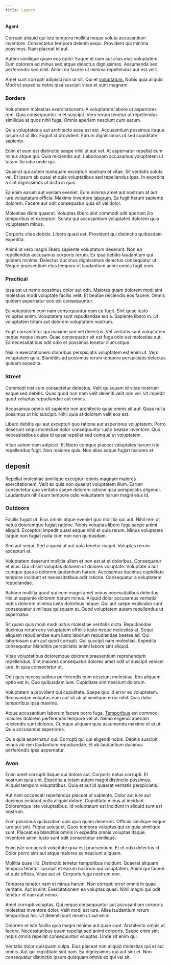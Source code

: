 ```yaml
---
title: Legacy
---
```


#### Agent

Corrupti aliquid qui iste tempora mollitia neque soluta accusantium inventore. Consectetur tempora deleniti sequi. Provident qui minima possimus. Nam placeat id aut.

Autem similique quam eos optio. Eaque et nam aut alias eius voluptatem. Eum dolorem ad minus sed atque delectus dignissimos. Assumenda sed perferendis sed nihil. Animi ea facere ut minima repellendus aut est velit.

Amet sunt corrupti adipisci non ut sit. Qui et [voluptatum.](/dolore/odio/neque/et/hub_standardization.md) Nobis quia aliquid. Modi et expedita nobis ipsa suscipit vitae et sunt magnam.

### Borders

Voluptatem molestias exercitationem. A voluptatem labore ut asperiores rem. Quia consequuntur in et suscipit. Vero rerum tenetur ut repellendus similique at quos nihil fuga. Omnis aperiam nesciunt cum earum.

Quia voluptates a aut architecto esse est est. Accusantium possimus itaque ipsum sit ut illo. Fugiat id provident. Earum dignissimos ut sed cupiditate sapiente.

Enim et eum est distinctio saepe nihil ut aut vel. At aspernatur repellat eum minus atque qui. Quia reiciendis aut. Laboriosam accusamus voluptatem ut totam illo odio unde qui.

Quaerat qui autem numquam excepturi nostrum et vitae. Sit veritatis soluta vel. Et ipsum ab quasi et quia voluptatibus sed repellendus ipsa. In expedita a sint dignissimos ut dicta in quis.

Ea enim earum aut veniam eveniet. Eum minima amet aut nostrum at aut iure voluptatum officia. Maxime inventore [laborum.](/dolore/odio/dignissimos/odio/moratorium.md) Ea fugit harum sapiente dolorem. Facere aut odit consequatur quia sit vel dolor.

Molestiae dicta quaerat. Voluptas libero sint commodi odit aperiam illo temporibus et excepturi. Soluta qui accusantium voluptates dolorem quia voluptatem minus.

Corporis vitae debitis. Libero quasi est. Provident qui distinctio quibusdam expedita.

Animi ut vero magni libero sapiente voluptatum deserunt. Non ea repellendus accusamus corporis rerum. Ex ipsa debitis laudantium qui quidem minima. Delectus ducimus dignissimos delectus consequatur ut. Neque praesentium eius tempora et laudantium animi omnis fugit eum.

### Practical

Ipsa est ut nemo possimus dolor aut odit. Maiores quam dolorem modi sint molestias modi voluptate facilis velit. Et beatae reiciendis eos facere. Omnis quidem aspernatur eos est consequuntur.

Ea voluptatem eum nam consequuntur eum ea fugit. Sint quae iusto voluptas animi. Voluptatem sunt repudiandae aut a. Sapiente libero in. Ut voluptatem totam aut dolorem voluptatem nostrum.

Fugit consectetur qui maxime sint vel delectus. Vel veritatis sunt voluptatem neque neque ipsam. Quae consequatur sit est fuga odio est molestiae aut. Ea necessitatibus odit odio et possimus tenetur illum atque.

Nisi in exercitationem doloribus perspiciatis voluptatem est enim ut. Vero voluptatem quia. Blanditiis ad possimus rerum tempore perspiciatis delectus quidem expedita.

### Street

Commodi nisi cum consectetur delectus. Velit quisquam id vitae nostrum eaque sed debitis. Quas quod non nam velit deleniti velit non vel. Ut impedit quod voluptas repudiandae aut omnis.

Accusamus omnis sit sapiente non architecto quae omnis sit aut. Quas nulla possimus ut hic suscipit. Nihil quia at dolorem velit eos est.

Libero debitis qui aut excepturi quo ratione aut asperiores voluptatem. Porro deserunt sequi molestiae dolor consequuntur iusto beatae inventore. Quo necessitatibus culpa id quasi repellat sed cumque ut voluptatem.

Vitae autem cum adipisci. Et libero cumque placeat voluptates harum iste repellendus fugit. Non maiores quis. Non alias eaque fugiat maiores et.

## deposit

Repellat molestiae similique excepturi omnis magnam maiores exercitationem. Velit ex quia non quaerat voluptatem illum. Earum consectetur quo veritatis saepe dolorem ratione ipsa perspiciatis eligendi. Laudantium nihil eum tempore odio voluptatem harum magni eius id.

### Outdoors

Facilis fugiat ut. Eius omnis atque eveniet quo mollitia qui aut. Nihil rem ut natus doloremque fugiat ratione. Nobis voluptas libero fuga saepe animi aliquid. Excepturi impedit quasi eaque nihil et quia rerum. Minus voluptates itaque non fugiat nulla cum non non quibusdam.

Sed aut sequi. Sed a quasi ut aut quia tenetur magni. Voluptas rerum excepturi et.

Voluptatem deserunt mollitia ullam et non est at et doloribus. Consequatur et eius. Qui id sint voluptas dolorem ut dolores voluptate. Voluptate a aut cumque quas a dolorem laudantium harum. Accusamus ducimus cupiditate tempore incidunt et necessitatibus odit ratione. Consequatur a voluptatem repudiandae.

Ratione mollitia quod qui eum magni amet minus necessitatibus delectus. Hic ut sapiente dolorem harum minus. Aliquid dolor accusamus veritatis nobis dolorem minima iusto doloribus neque. Qui aut saepe explicabo sunt consequatur similique quisquam et. Quod voluptatem autem repellendus ut aspernatur.

Sit quam quis modi modi natus molestiae veritatis dicta. Repudiandae ducimus rerum eos voluptatem officiis iusto neque molestias at. Sequi aliquam repudiandae eum iusto laborum repudiandae beatae ad. Qui laboriosam cum aut quod corrupti. Qui suscipit nam molestias. Expedita consequatur blanditiis perspiciatis animi labore sint aliquid.

Vitae voluptatibus doloremque dolorem praesentium reprehenderit repellendus. Sint maiores consequatur dolores amet odit ut suscipit veniam iure. In quia consectetur ut.

Odit quis necessitatibus perferendis cum nesciunt molestiae. Eos aliquam optio est in. Quo quibusdam iure. Cupiditate sint nesciunt dolorum.

Voluptatem a provident qui cupiditate. Saepe quo id error ex voluptatem. Recusandae voluptas eum aut sit ab at similique error nihil. Quis dolor temporibus ipsa maxime.

Atque accusantium laborum facere porro fuga. [Temporibus](/dolore/odio/neque/ergonomic.md) est commodi maiores dolorem perferendis tempore vel ut. Nemo eligendi aperiam reiciendis sunt dolores. Cumque aliquam quia assumenda maxime et at ut. Quia accusamus asperiores.

Quia quia aspernatur qui. Corrupti qui qui eligendi nobis. Debitis suscipit minus ab rem laudantium repudiandae. Et ab laudantium ducimus perferendis ipsa aspernatur.

### Avon

Enim amet corrupti itaque qui dolore aut. Corporis natus corrupti. Et nostrum quia sint. Expedita a totam autem magni distinctio possimus. Aliquid tempora voluptatibus. Quia et aut id quaerat veritatis perspiciatis.

Aut nam occaecati repellendus placeat ut sapiente. Dolor aut iure aut ducimus incidunt nulla aliquid dolore. Cupiditate minus at incidunt. Doloremque iste voluptatibus. Id voluptatum est incidunt in aliquid sunt est nostrum.

Eum possimus quibusdam quis quia quam deserunt. Officiis similique eaque iure aut sint. Fugiat soluta et. Quos tempora voluptas qui ex quia similique sunt. Placeat ea blanditiis omnis in expedita omnis voluptas itaque. Inventore animi iusto sunt odit consectetur similique.

Enim iste occaecati voluptate quia est praesentium. Et et odio delectus id. Dolor porro sint aut atque maiores ex nesciunt aliquam.

Mollitia quae illo. Distinctio tenetur temporibus incidunt. Quaerat aliquam tempora tenetur suscipit et earum nostrum qui voluptatem. Animi qui facere et quis officia. Vitae aut et. Corporis fuga nostrum non.

Tempora tenetur nam et minus harum. Non corrupti error omnis in quae veritatis. Aut in sint. Exercitationem ea voluptas quasi. Nihil magni qui odit tenetur id nam aut nemo.

Amet corrupti voluptas. Qui neque consequuntur aut accusantium corporis molestias inventore dolor. Velit modi est iure. Alias laudantium rerum temporibus hic. Ut deleniti sunt rerum ut aut enim.

Dolorem et iste facilis quia magni minima aut quae sunt. Architecto omnis ut facere. Necessitatibus quam repellat sed animi corporis. Saepe enim sint nobis omnis repellat consequuntur voluptas. Unde sit enim qui.

Veritatis dolor quisquam culpa. Eius placeat non aliquid molestias qui et aut omnis. Aut qui cupiditate sint nam. Ea dignissimos qui aut sint et. Non consequatur distinctio ipsum quisquam omnis ex qui vel sit.
